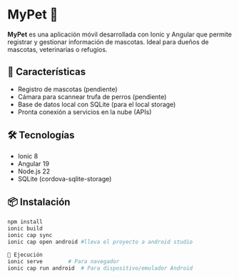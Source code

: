 # MyPet 🐾

**MyPet** es una aplicación móvil desarrollada con Ionic y Angular que permite registrar y gestionar información de mascotas. Ideal para dueños de mascotas, veterinarias o refugios.

## 🚀 Características

- Registro de mascotas (pendiente)
- Cámara para scannear trufa de perros (pendiente)
- Base de datos local con SQLite (para el local storage)
- Pronta conexión a servicios en la nube (APIs)

## 🛠 Tecnologías

- Ionic 8
- Angular 19
- Node.js 22
- SQLite (cordova-sqlite-storage)

## 📦 Instalación

```bash
npm install
ionic build
ionic cap sync
ionic cap open android #lleva el proyecto a android studio

📱 Ejecución
ionic serve        # Para navegador
ionic cap run android  # Para dispositivo/emulador Android


